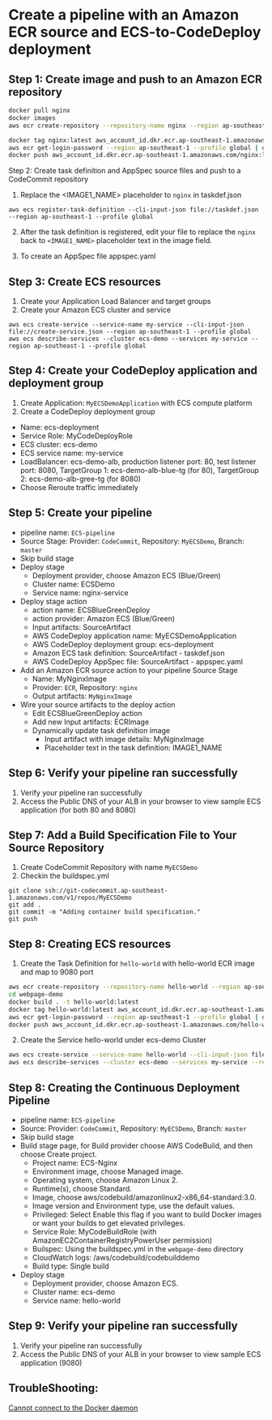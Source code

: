 # Create a pipeline with an Amazon ECR source and ECS-to-CodeDeploy deployment

## Step 1: Create image and push to an Amazon ECR repository
```bash
docker pull nginx
docker images
aws ecr create-repository --repository-name nginx --region ap-southeast-1 --profile global

docker tag nginx:latest aws_account_id.dkr.ecr.ap-southeast-1.amazonaws.com/nginx:latest
aws ecr get-login-password --region ap-southeast-1 --profile global | docker login --username AWS --password-stdin aws_account_id.dkr.ecr.ap-southeast-1.amazonaws.com/nginx
docker push aws_account_id.dkr.ecr.ap-southeast-1.amazonaws.com/nginx:latest
```

Step 2: Create task definition and AppSpec source files and push to a CodeCommit repository
1. Replace the <IMAGE1_NAME> placeholder to `nginx` in taskdef.json

```
aws ecs register-task-definition --cli-input-json file://taskdef.json --region ap-southeast-1 --profile global
```

2. After the task definition is registered, edit your file to replace the `nginx` back to `<IMAGE1_NAME>` placeholder text in the image field.

3. To create an AppSpec file appspec.yaml

## Step 3: Create ECS resources

1. Create your Application Load Balancer and target groups
2. Create your Amazon ECS cluster and service
```
aws ecs create-service --service-name my-service --cli-input-json file://create-service.json --region ap-southeast-1 --profile global
aws ecs describe-services --cluster ecs-demo --services my-service --region ap-southeast-1 --profile global
```

## Step 4: Create your CodeDeploy application and deployment group

1. Create Application: `MyECSDemoApplication` with ECS compute platform
2. Create a CodeDeploy deployment group
- Name: ecs-deployment
- Service Role: MyCodeDeployRole
- ECS cluster: ecs-demo
- ECS service name: my-service
- LoadBalancer: ecs-demo-alb, production listener port: 80, test listener port: 8080, TargetGroup 1: ecs-demo-alb-blue-tg (for 80), TargetGroup 2: ecs-demo-alb-gree-tg (for 8080) 
- Choose Reroute traffic immediately

## Step 5: Create your pipeline
- pipeline name: `ECS-pipeline`
- Source Stage: Provider: `CodeCommit`, Repository: `MyECSDemo`, Branch: `master`
- Skip build stage
- Deploy stage
  - Deployment provider, choose Amazon ECS (Blue/Green)
  - Cluster name: ECSDemo
  - Service name: nginx-service
- Deploy stage action
  - action name: ECSBlueGreenDeploy
  - action provider: Amazon ECS (Blue/Green)
  - Input artifacts: SourceArtifact
  - AWS CodeDeploy application name: MyECSDemoApplication
  - AWS CodeDeploy deployment group: ecs-deployment
  - Amazon ECS task definition: SourceArtifact - taskdef.json
  - AWS CodeDeploy AppSpec file: SourceArtifact - appspec.yaml
- Add an Amazon ECR source action to your pipeline Source Stage
  - Name: MyNginxImage
  - Provider: `ECR`, Repository: `nginx`
  - Output artifacts: `MyNginxImage`
- Wire your source artifacts to the deploy action 
  - Edit ECSBlueGreenDeploy action
  - Add new Input artifacts: ECRImage
  - Dynamically update task definition image
    - Input artifact with image details: MyNginxImage
    - Placeholder text in the task definition: IMAGE1_NAME

## Step 6: Verify your pipeline ran successfully
1. Verify your pipeline ran successfully
2. Access the Public DNS of your ALB in your browser to view sample ECS application (for both 80 and 8080)


## Step 7: Add a Build Specification File to Your Source Repository
1. Create CodeCommit Repository with name `MyECSDemo`
2. Checkin the buildspec.yml
```
git clone ssh://git-codecommit.ap-southeast-1.amazonaws.com/v1/repos/MyECSDemo
git add .
git commit -m "Adding container build specification."
git push
```

## Step 8: Creating ECS resources
1. Create the Task Definition for `hello-world` with hello-world ECR image and map to 9080 port
```bash
aws ecr create-repository --repository-name hello-world --region ap-southeast-1 --profile global
cd webpage-demo
docker build . -t hello-world:latest
docker tag hello-world:latest aws_account_id.dkr.ecr.ap-southeast-1.amazonaws.com/hello-world:latest
aws ecr get-login-password --region ap-southeast-1 --profile global | docker login --username AWS --password-stdin aws_account_id.dkr.ecr.ap-southeast-1.amazonaws.com/hello-world
docker push aws_account_id.dkr.ecr.ap-southeast-1.amazonaws.com/hello-world:latest
```

2. Create the Service hello-world under ecs-demo Cluster
```bash
aws ecs create-service --service-name hello-world --cli-input-json file://create-service-hello-world.json --region ap-southeast-1 --profile global
aws ecs describe-services --cluster ecs-demo --services my-service --region ap-southeast-1 --profile global
```

## Step 8: Creating the Continuous Deployment Pipeline
- pipeline name: `ECS-pipeline`
- Source: Provider: `CodeCommit`, Repository: `MyECSDemo`, Branch: `master`
- Skip build stage
- Build stage page, for Build provider choose AWS CodeBuild, and then choose Create project.
  - Project name: ECS-Nginx
  - Environment image, choose Managed image.
  - Operating system, choose Amazon Linux 2.
  - Runtime(s), choose Standard.
  - Image, choose aws/codebuild/amazonlinux2-x86_64-standard:3.0.
  - Image version and Environment type, use the default values.
  - Privileged: Select Enable this flag if you want to build Docker images or want your builds to get elevated privileges.
  - Service Role: MyCodeBuildRole (with AmazonEC2ContainerRegistryPowerUser permission)
  - Builspec: Using the buildspec.yml in the `webpage-demo` directory
  - CloudWatch logs: /aws/codebuild/codebuilddemo
  - Build type: Single build
- Deploy stage
  - Deployment provider, choose Amazon ECS.
  - Cluster name: ecs-demo
  - Service name: hello-world

## Step 9: Verify your pipeline ran successfully
1. Verify your pipeline ran successfully
2. Access the Public DNS of your ALB in your browser to view sample ECS application (9080)

## TroubleShooting: 
[Cannot connect to the Docker daemon](https://github.com/aws/aws-codebuild-docker-images/issues/164)

